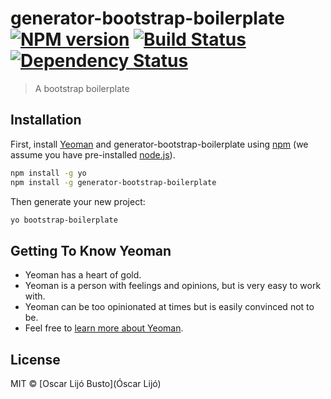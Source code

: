 # generator-bootstrap-boilerplate [![NPM version][npm-image]][npm-url] [![Build Status][travis-image]][travis-url] [![Dependency Status][daviddm-image]][daviddm-url]
> A bootstrap boilerplate

## Installation

First, install [Yeoman](http://yeoman.io) and generator-bootstrap-boilerplate using [npm](https://www.npmjs.com/) (we assume you have pre-installed [node.js](https://nodejs.org/)).

```bash
npm install -g yo
npm install -g generator-bootstrap-boilerplate
```

Then generate your new project:

```bash
yo bootstrap-boilerplate
```

## Getting To Know Yeoman

 * Yeoman has a heart of gold.
 * Yeoman is a person with feelings and opinions, but is very easy to work with.
 * Yeoman can be too opinionated at times but is easily convinced not to be.
 * Feel free to [learn more about Yeoman](http://yeoman.io/).

## License

MIT © [Oscar Lijó Busto](Óscar Lijó)


[npm-image]: https://badge.fury.io/js/generator-bootstrap-boilerplate.svg
[npm-url]: https://npmjs.org/package/generator-bootstrap-boilerplate
[travis-image]: https://travis-ci.org/oscarlijo/generator-bootstrap-boilerplate.svg?branch=master
[travis-url]: https://travis-ci.org/oscarlijo/generator-bootstrap-boilerplate
[daviddm-image]: https://david-dm.org/oscarlijo/generator-bootstrap-boilerplate.svg?theme=shields.io
[daviddm-url]: https://david-dm.org/oscarlijo/generator-bootstrap-boilerplate
